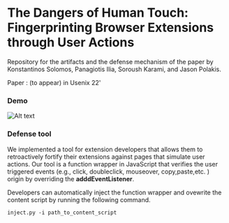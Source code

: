 # The Dangers of Human Touch: Fingerprinting Browser Extensions through User Actions
Repository for the artifacts and  the  defense mechanism of the paper by Konstantinos Solomos, Panagiotis Ilia, Soroush Karami, and Jason Polakis.


Paper : (to appear) in Usenix 22'



### Demo

![ Alt text](demo/demo.gif) 
### Defense tool

We implemented a tool for extension developers that allows them to retroactively fortify their extensions against pages that simulate user actions.
Our tool is a function wrapper in JavaScript that verifies the user triggered events (e.g., click, doubleclick, mouseover, copy,paste,etc. ) origin by overriding the **adddEventListener**.

Developers can automatically inject the function wrapper  and ovewrite the content script  by running the following command.

`inject.py -i path_to_content_script`





